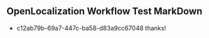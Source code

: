 ## OpenLocalization Workflow Test MarkDown
* c12ab79b-69a7-447c-ba58-d83a9cc67048 thanks!

<!--HONumber=Oct16_HO3-->


